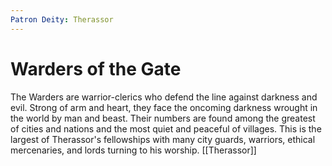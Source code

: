 ```yaml
---
Patron Deity: Therassor
---
```


# Warders of the Gate


The Warders are warrior-clerics who defend the line against darkness and evil. Strong of arm and heart, they face the oncoming darkness wrought in the world by man and beast. Their numbers are found among the greatest of cities and nations and the most quiet and peaceful of villages. This is the largest of Therassor's fellowships with many city guards, warriors, ethical mercenaries, and lords turning to his worship.
[[Therassor]]
